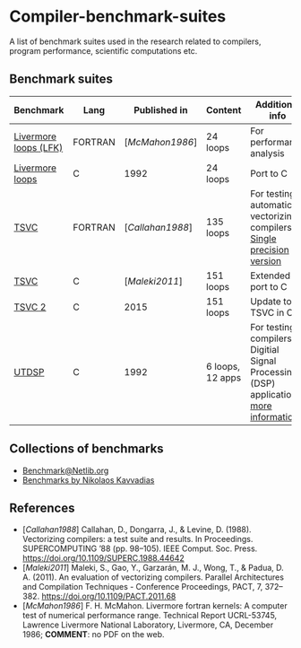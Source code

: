 # Compiler-benchmark-suites
A list of benchmark suites used in the research related to compilers, program performance, scientific computations etc.

## Benchmark suites

| Benchmark                                                                     | Lang    | Published in     | Content          | Additional info                                                                                                                                                |
|-------------------------------------------------------------------------------|---------|------------------|------------------|----------------------------------------------------------------------------------------------------------------------------------------------------------------|
| [Livermore loops (LFK)](https://www.netlib.org/benchmark/livermore)           | FORTRAN | [_McMahon1986_]  | 24 loops         | For performance analysis                                                                                                                                       |
| [Livermore loops](https://www.netlib.org/benchmark/livermorec)                | C       | 1992             | 24 loops         | Port to C                                                                                                                                                      |
| [TSVC](https://www.netlib.org/benchmark/vectord)                              | FORTRAN | [_Callahan1988_] | 135 loops        | For testing automatic vectorizing compilers; [Single precision version](https://www.netlib.org/benchmark/vectors)                                              |
| [TSVC](http://polaris.cs.uiuc.edu/~maleki1/TSVC.tar.gz)                       | C       | [_Maleki2011_]   | 151 loops        | Extended port to C                                                                                                                                             |
| [TSVC 2](https://github.com/UoB-HPC/TSVC_2)                                   | C       | 2015             | 151 loops        | Update to TSVC in C                                                                                                                                            |
| [UTDSP](http://www.eecg.toronto.edu/~corinna/DSP/infrastructure/UTDSP.tar.gz) | C       | 1992             | 6 loops, 12 apps | For testing compilers on Digitial Signal Processing (DSP) applications; [more information](http://www.eecg.toronto.edu/~corinna/DSP/infrastructure/UTDSP.html) |

## Collections of benchmarks

* [Benchmark@Netlib.org](http://www.netlib.org/benchmark/)
* [Benchmarks by Nikolaos Kavvadias](http://www.nkavvadias.com/benchmarks.html#benchmarks)

## References

* [_Callahan1988_] Callahan, D., Dongarra, J., & Levine, D. (1988). Vectorizing compilers: a test suite and results. In Proceedings. SUPERCOMPUTING ’88 (pp. 98–105). IEEE Comput. Soc. Press. https://doi.org/10.1109/SUPERC.1988.44642
* [_Maleki2011_] Maleki, S., Gao, Y., Garzarán, M. J., Wong, T., & Padua, D. A. (2011). An evaluation of vectorizing compilers. Parallel Architectures and Compilation Techniques - Conference Proceedings, PACT, 7, 372–382. https://doi.org/10.1109/PACT.2011.68
* [_McMahon1986_] F. H. McMahon. Livermore fortran kernels: A computer test of numerical performance range. Technical Report UCRL-53745, Lawrence Livermore National Laboratory, Livermore, CA, December 1986; __COMMENT__: no PDF on the web.